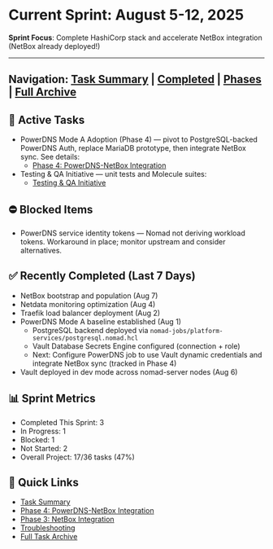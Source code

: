 # Current Sprint: August 5-12, 2025

**Sprint Focus**: Complete HashiCorp stack and accelerate NetBox integration (NetBox already deployed!)

---

## Navigation: [Task Summary](./task-summary.md) | [Completed](./completed/) | [Phases](./phases/) | [Full Archive](./archive/)

## 🚀 Active Tasks

- PowerDNS Mode A Adoption (Phase 4) — pivot to PostgreSQL-backed PowerDNS Auth, replace MariaDB prototype, then integrate NetBox sync. See details:
  - [Phase 4: PowerDNS-NetBox Integration](./phases/phase-4-dns-integration.md)
- Testing & QA Initiative — unit tests and Molecule suites:
  - [Testing & QA Initiative](./phases/testing-qa-initiative.md)

## ⛔ Blocked Items

- PowerDNS service identity tokens — Nomad not deriving workload tokens. Workaround in place; monitor upstream and consider alternatives.

## ✅ Recently Completed (Last 7 Days)

- NetBox bootstrap and population (Aug 7)
- Netdata monitoring optimization (Aug 4)
- Traefik load balancer deployment (Aug 2)
- PowerDNS Mode A baseline established (Aug 1)
  - PostgreSQL backend deployed via `nomad-jobs/platform-services/postgresql.nomad.hcl`
  - Vault Database Secrets Engine configured (connection + role)
  - Next: Configure PowerDNS job to use Vault dynamic credentials and integrate NetBox sync (tracked in Phase 4)
- Vault deployed in dev mode across nomad-server nodes (Aug 6)

## 📊 Sprint Metrics

- Completed This Sprint: 3
- In Progress: 1
- Blocked: 1
- Not Started: 2
- Overall Project: 17/36 tasks (47%)

## 🔗 Quick Links

- [Task Summary](./task-summary.md)
- [Phase 4: PowerDNS-NetBox Integration](./phases/phase-4-dns-integration.md)
- [Phase 3: NetBox Integration](./phases/phase-3-netbox.md)
- [Troubleshooting](../troubleshooting.md)
- [Full Task Archive](./archive/full-task-list-2025-08-05.md)
